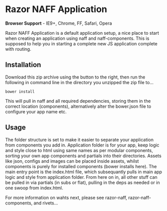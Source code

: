 # Razor NAFF Application


__Browser Support__ - IE9+, Chrome, FF, Safari, Opera


Razor NAFF Application is a default application setup, a nice place to start when creating an application using naff and naff-components. This is supposed to help you in starting a complete new JS application complete with routing.


## Installation  


Download this zip archive using the button to the right, then run the following in command line in the directory you unzipped the zip file to...


```
bower install
```


This will pull in naff and all required dependencies, storing them in the correct location (components), alternatively alter the bower.json file to configure your app name etc.


## Usage


The folder structure is set to make it easier to separate your application from components you add in. Application folder is for your app, keep logic and style close to html using same names as per modular components, sorting your own app components and partials into their directories. Assets like json, configs and images can be placed inside assets, whilst components is purely for installed components (bower installs here). The main entry point is the index.html file, which subsequantly pulls in main app logic and style from application folder. From here on in, all other stuff can be pulled in via partials (in subs or flat), pulling in the deps as needed or in one swoop from index.html.


For more information on wahts next, please see razor-naff, razor-naff-components, and rivets...
